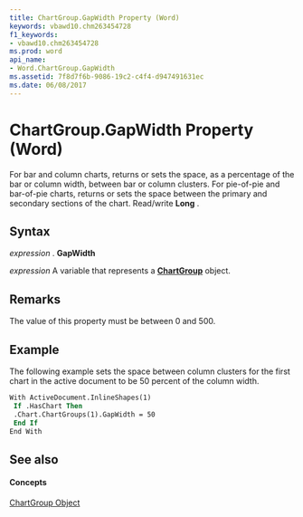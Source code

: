 ```yaml
---
title: ChartGroup.GapWidth Property (Word)
keywords: vbawd10.chm263454728
f1_keywords:
- vbawd10.chm263454728
ms.prod: word
api_name:
- Word.ChartGroup.GapWidth
ms.assetid: 7f8d7f6b-9086-19c2-c4f4-d947491631ec
ms.date: 06/08/2017
---
```



# ChartGroup.GapWidth Property (Word)

For bar and column charts, returns or sets the space, as a percentage of the bar or column width, between bar or column clusters. For pie-of-pie and bar-of-pie charts, returns or sets the space between the primary and secondary sections of the chart. Read/write **Long** .


## Syntax

 _expression_ . **GapWidth**

 _expression_ A variable that represents a **[ChartGroup](chartgroup-object-word.md)** object.


## Remarks

The value of this property must be between 0 and 500.


## Example

The following example sets the space between column clusters for the first chart in the active document to be 50 percent of the column width.


```vb
With ActiveDocument.InlineShapes(1) 
 If .HasChart Then 
 .Chart.ChartGroups(1).GapWidth = 50 
 End If 
End With
```


## See also


#### Concepts


[ChartGroup Object](chartgroup-object-word.md)

